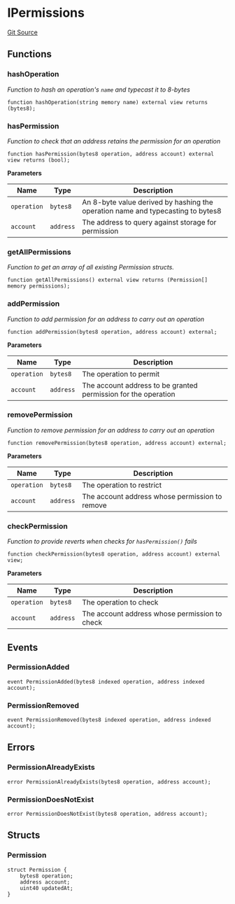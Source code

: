 # IPermissions
[Git Source](https://github.com/0xStation/0xrails/blob/7b2d3363f0d5023623fd16114b60a38cf52ce246/src/access/permissions/interface/IPermissions.sol)


## Functions
### hashOperation

*Function to hash an operation's `name` and typecast it to 8-bytes*


```solidity
function hashOperation(string memory name) external view returns (bytes8);
```

### hasPermission

*Function to check that an address retains the permission for an operation*


```solidity
function hasPermission(bytes8 operation, address account) external view returns (bool);
```
**Parameters**

|Name|Type|Description|
|----|----|-----------|
|`operation`|`bytes8`|An 8-byte value derived by hashing the operation name and typecasting to bytes8|
|`account`|`address`|The address to query against storage for permission|


### getAllPermissions

*Function to get an array of all existing Permission structs.*


```solidity
function getAllPermissions() external view returns (Permission[] memory permissions);
```

### addPermission

*Function to add permission for an address to carry out an operation*


```solidity
function addPermission(bytes8 operation, address account) external;
```
**Parameters**

|Name|Type|Description|
|----|----|-----------|
|`operation`|`bytes8`|The operation to permit|
|`account`|`address`|The account address to be granted permission for the operation|


### removePermission

*Function to remove permission for an address to carry out an operation*


```solidity
function removePermission(bytes8 operation, address account) external;
```
**Parameters**

|Name|Type|Description|
|----|----|-----------|
|`operation`|`bytes8`|The operation to restrict|
|`account`|`address`|The account address whose permission to remove|


### checkPermission

*Function to provide reverts when checks for `hasPermission()` fails*


```solidity
function checkPermission(bytes8 operation, address account) external view;
```
**Parameters**

|Name|Type|Description|
|----|----|-----------|
|`operation`|`bytes8`|The operation to check|
|`account`|`address`|The account address whose permission to check|


## Events
### PermissionAdded

```solidity
event PermissionAdded(bytes8 indexed operation, address indexed account);
```

### PermissionRemoved

```solidity
event PermissionRemoved(bytes8 indexed operation, address indexed account);
```

## Errors
### PermissionAlreadyExists

```solidity
error PermissionAlreadyExists(bytes8 operation, address account);
```

### PermissionDoesNotExist

```solidity
error PermissionDoesNotExist(bytes8 operation, address account);
```

## Structs
### Permission

```solidity
struct Permission {
    bytes8 operation;
    address account;
    uint40 updatedAt;
}
```

